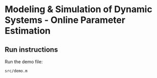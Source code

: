 # Modeling & Simulation of Dynamic Systems - Online Parameter Estimation

## Run instructions

Run the demo file:

```bash
src/demo.m
```
